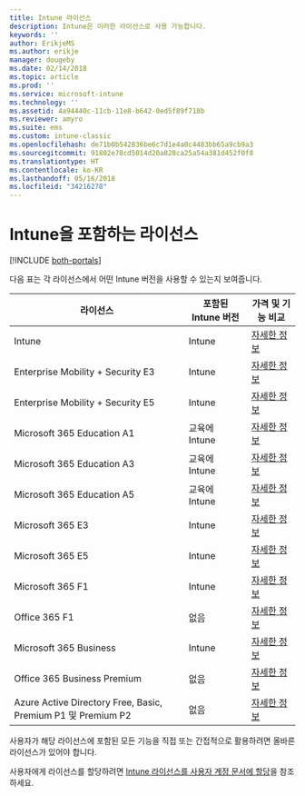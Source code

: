 ```yaml
---
title: Intune 라이선스
description: Intune은 이러한 라이선스로 사용 가능합니다.
keywords: ''
author: ErikjeMS
ms.author: erikje
manager: dougeby
ms.date: 02/14/2018
ms.topic: article
ms.prod: ''
ms.service: microsoft-intune
ms.technology: ''
ms.assetid: 4a94440c-11cb-11e8-b642-0ed5f89f718b
ms.reviewer: amyro
ms.suite: ems
ms.custom: intune-classic
ms.openlocfilehash: de71b0b542836be6c7d1e4a0c4483bb65a9cb9a3
ms.sourcegitcommit: 91802e78cd5014d20a828ca25a54a381d452f0f8
ms.translationtype: HT
ms.contentlocale: ko-KR
ms.lasthandoff: 05/16/2018
ms.locfileid: "34216278"
---
```

# <a name="licenses-that-include-intune"></a>Intune을 포함하는 라이선스

[!INCLUDE [both-portals](./includes/note-for-both-portals.md)]

다음 표는 각 라이선스에서 어떤 Intune 버전을 사용할 수 있는지 보여줍니다.

| 라이선스 | 포함된 Intune 버전 | 가격 및 기능 비교 |
|-----------------------------------------------------------------------|-------------------------------------------------------------|---|
| Intune | Intune | [자세한 정보](https://www.microsoft.com/en-us/cloud-platform/microsoft-intune-pricing) |
| Enterprise Mobility + Security E3 | Intune | [자세한 정보](https://www.microsoft.com/en-us/cloud-platform/microsoft-intune-pricing) |
| Enterprise Mobility + Security E5 | Intune | [자세한 정보](https://www.microsoft.com/en-us/cloud-platform/microsoft-intune-pricing) |
| Microsoft 365 Education A1 | 교육에 Intune | [자세한 정보](https://www.microsoft.com/en-us/education/buy-license/microsoft365/default.aspx#) |
| Microsoft 365 Education A3 | 교육에 Intune | [자세한 정보](https://www.microsoft.com/en-us/education/buy-license/microsoft365/default.aspx#) |
| Microsoft 365 Education A5 | 교육에 Intune | [자세한 정보](https://www.microsoft.com/en-us/education/buy-license/microsoft365/default.aspx#) |
| Microsoft 365 E3 | Intune | [자세한 정보](https://www.microsoft.com/en-US/microsoft-365/enterprise) |
| Microsoft 365 E5 | Intune | [자세한 정보](https://www.microsoft.com/en-US/microsoft-365/enterprise) |
| Microsoft 365 F1 | Intune | [자세한 정보](https://www.microsoft.com/en-us/microsoft-365/enterprise/firstline) |
| Office 365 F1 | 없음 | [자세한 정보](https://www.microsoft.com/en-us/microsoft-365/enterprise/firstline) |
| Microsoft 365 Business | Intune | [자세한 정보](https://www.microsoft.com/en-us/microsoft-365/business) |
| Office 365 Business Premium | 없음 | [자세한 정보](https://www.microsoft.com/en-us/microsoft-365/business) |
| Azure Active Directory Free, Basic, Premium P1 및 Premium P2 | 없음 | [자세한 정보](https://azure.microsoft.com/en-us/pricing/details/active-directory/) |

사용자가 해당 라이선스에 포함된 모든 기능을 직접 또는 간접적으로 활용하려면 올바른 라이선스가 있어야 합니다.

사용자에게 라이선스를 할당하려면 [Intune 라이선스를 사용자 계정 문서에 할당](licenses-assign.md)을 참조하세요.

